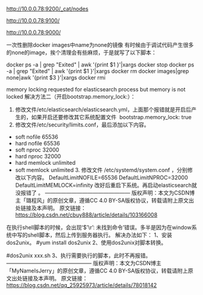 http://10.0.0.78:9200/_cat/nodes


http://10.0.0.78:9100/

http://10.0.0.78:9000/


一次性删除docker images中name为none的镜像
有时候由于调试代码产生很多的none的image，挨个清理会有些麻烦，于是就写了以下脚本：

docker ps -a | grep "Exited" | awk '{print $1 }'|xargs docker stop
docker ps -a | grep "Exited" | awk '{print $1 }'|xargs docker rm
docker images|grep none|awk '{print $3 }'|xargs docker rmi



memory locking requested for elasticsearch process but memory is not locked
解决方法二（开启bootstrap.memory_lock:）：
1. 修改文件/etc/elasticsearch/elasticsearch.yml，上面那个报错就是开启后产生的，如果开启还要修改其它系统配置文件 
bootstrap.memory_lock: true
2. 修改文件/etc/security/limits.conf，最后添加以下内容。      
* soft nofile 65536
* hard nofile 65536
* soft nproc 32000
* hard nproc 32000
* hard memlock unlimited
* soft memlock unlimited
3. 修改文件 /etc/systemd/system.conf ，分别修改以下内容。
DefaultLimitNOFILE=65536
DefaultLimitNPROC=32000
DefaultLimitMEMLOCK=infinity
改好后重启下系统。再启动elasticsearch就没报错了 。
————————————————
版权声明：本文为CSDN博主「璐程风」的原创文章，遵循CC 4.0 BY-SA版权协议，转载请附上原文出处链接及本声明。
原文链接：https://blog.csdn.net/cbuy888/article/details/103166008


在执行shell脚本的时候，会出现‘$’\r’: 未找到命令’错误。多半是因为在window系统中写的shell脚本，然后上传到服务器执行。
解决办法如下：
1、安装dos2unix。
#yum install dos2unix
2、使用dos2unix对脚本转换。

#dos2unix xxx.sh
3、执行需要执行的脚本，此时不再报错。
————————————————
版权声明：本文为CSDN博主「MyNameIsJerry」的原创文章，遵循CC 4.0 BY-SA版权协议，转载请附上原文出处链接及本声明。
原文链接：https://blog.csdn.net/qq_25925973/article/details/78018142
